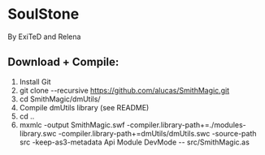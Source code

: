 SoulStone
=========

By ExiTeD and Relena

Download + Compile:
-------------------

1. Install Git
2. git clone --recursive https://github.com/alucas/SmithMagic.git
3. cd SmithMagic/dmUtils/
4. Compile dmUtils library (see README)
5. cd ..
6. mxmlc -output SmithMagic.swf -compiler.library-path+=./modules-library.swc -compiler.library-path+=dmUtils/dmUtils.swc -source-path src -keep-as3-metadata Api Module DevMode -- src/SmithMagic.as
